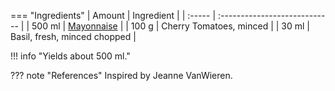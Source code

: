 === "Ingredients"
    | Amount | Ingredient                    |
    | :----- | :---------------------------- |
    | 500 ml | [Mayonnaise](./mayonnaise.md) |
    | 100 g  | Cherry Tomatoes, minced       |
    | 30 ml  | Basil, fresh, minced chopped  |


!!! info "Yields about 500 ml."

??? note "References"
    Inspired by Jeanne VanWieren.
